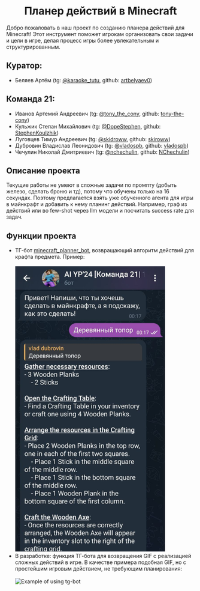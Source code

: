 <html>
<body>
    <h1 align='center'>Планер действий в Minecraft</h1>
    <p>Добро пожаловать в наш проект по созданию планера действий для Minecraft! Этот инструмент поможет игрокам организовать свои задачи и цели в игре, делая процесс игры более увлекательным и структурированным.</p>
    <h2><strong>Куратор:</strong></h2>
    <ul>
        <li>Беляев Артём (tg: <a href='t.me/karaoke_tutu'>@karaoke_tutu</a>, github: <a href='github.com/artbelyaev0'>artbelyaev0</a>)</li>
    </ul>
    <h2>Команда 21:</h2>
    <ul>
        <li>Иванов Артемий Андреевич (tg: <a href='t.me/tony_the_cony'>@tony_the_cony</a>, github: <a href='github.com/tony-the-cony'>tony-the-cony</a>)</li>
        <li>Кульжик Степан Михайлович (tg: <a href='t.me/DopeStephen'>@DopeStephen</a>, github: <a href='github.com/StephenKoulzhik'>StephenKoulzhik</a>)</li>
        <li>Луговцев Тимур Андреевич (tg: <a href='t.me/skidroww'>@skidroww</a>, github: <a href='github.com/skiroww'>skiroww</a>)</li>
        <li>Дубровин Владислав Леонидович (tg: <a href='t.me/vladospb'>@vladospb</a>, github: <a href='github.com/vladospb'>vladospb</a>)</li>
        <li>Чечулин Николай Дмитриевич (tg: <a href='t.me/nchechulin'>@nchechulin</a>, github: <a href='github.com/NChechulin'>NChechulin</a>)</li>
    </ul>
    <h2><strong>Описание проекта</strong></h2>
    <p>Текущие работы не умеют в сложные задачи по промпту (добыть железо, сделать броню и тд), потому что обучены только на 16 секундах. Поэтому предлагается взять уже обученного агента для игры в майнкрафт и добавить к нему планинг действий. Например, граф из действий или во few-shot через llm модели и посчитать success rate для задач.</p>
    <h2><strong>Функции проекта</strong></h2>
    <ul>
        <li>ТГ-бот <a href='t.me/minecraft_planner_bot'>minecraft_planner_bot</a>, возвращающий алгоритм действий для крафта предмета. Пример:</li>
        <br>
        <img src='images/tg_bot_screen.jpg' alt='Example of using tg-bot' width='400'></img>
        <br>
        <li>В разработке: функция ТГ-бота для возвращения GIF с реализацией сложных действий в игре. В качестве примера подобная GIF, но с простейшим игровым действием, не требующим планирования:</li>
        <br>
        <img src='images/ml_result_example.gif' alt='Example of using tg-bot' width='400'/></img>
        <br>
    </ul>
</body>
</html>